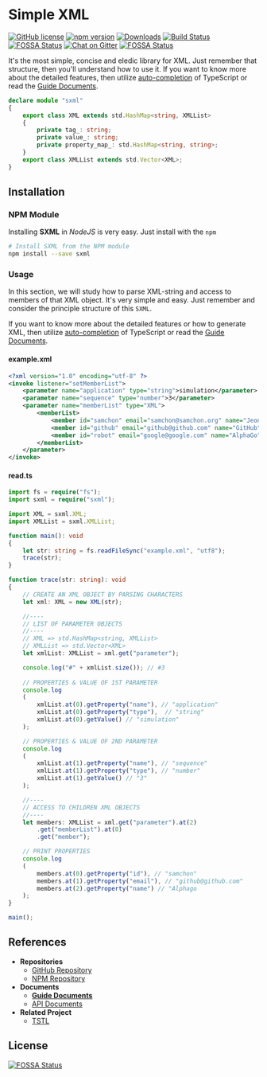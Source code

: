# Simple XML
[![GitHub license](https://img.shields.io/badge/license-MIT-blue.svg)](https://github.com/samchon/sxml/blob/master/LICENSE)
[![npm version](https://badge.fury.io/js/sxml.svg)](https://www.npmjs.com/package/sxml)
[![Downloads](https://img.shields.io/npm/dm/sxml.svg)](https://www.npmjs.com/package/sxml)
[![Build Status](https://github.com/samchon/sxml/workflows/build/badge.svg)](https://github.com/samchon/sxml/actions?query=workflow%3Abuild)
[![FOSSA Status](https://app.fossa.io/api/projects/git%2Bgithub.com%2Fsamchon%2Fsxml.svg?type=shield)](https://app.fossa.io/projects/git%2Bgithub.com%2Fsamchon%2Fsxml?ref=badge_shield)
[![Chat on Gitter](https://badges.gitter.im/samchon/sxml.svg)](https://gitter.im/samchon/sxml?utm_source=badge&utm_medium=badge&utm_campaign=pr-badge&utm_content=badge)
[![FOSSA Status](https://app.fossa.io/api/projects/git%2Bgithub.com%2Fsamchon%2Fsxml.svg?type=shield)](https://app.fossa.io/projects/git%2Bgithub.com%2Fsamchon%2Fsxml?ref=badge_shield)

It's the most simple, concise and eledic library for XML. Just remember that structure, then you'll understand how to use it. If you want to know more about the detailed features, then utilize <u>auto-completion</u> of TypeScript or read the [Guide Documents](https://github.com/samchon/sxml/wiki).

```typescript
declare module "sxml"
{
    export class XML extends std.HashMap<string, XMLList>
    {
        private tag_: string;
        private value_: string;
        private property_map_: std.HashMap<string, string>;
    }
    export class XMLList extends std.Vector<XML>;
}
```



## Installation
### NPM Module
Installing **SXML** in *NodeJS* is very easy. Just install with the `npm`

```bash
# Install SXML from the NPM module
npm install --save sxml
```

### Usage
In this section, we will study how to parse XML-string and access to members of that XML object. It's very simple and easy. Just remember and consider the principle structure of this `SXML`.

If you want to know more about the detailed features or how to generate XML, then utilize <u>auto-completion</u> of TypeScript or read the [Guide Documents](https://github.com/samchon/sxml/wiki).

#### example.xml
```xml
<?xml version="1.0" encoding="utf-8" ?>
<invoke listener="setMemberList">
    <parameter name="application" type="string">simulation</parameter>
    <parameter name="sequence" type="number">3</parameter>
    <parameter name="memberList" type="XML">
        <memberList>
            <member id="samchon" email="samchon@samchon.org" name="Jeongho Nam" />
            <member id="github" email="github@github.com" name="GitHub" />
            <member id="robot" email="google@google.com" name="AlphaGo" />
        </memberList>
    </parameter>
</invoke>
```

#### read.ts
```typescript
import fs = require("fs");
import sxml = require("sxml");

import XML = sxml.XML;
import XMLList = sxml.XMLList;

function main(): void
{
    let str: string = fs.readFileSync("example.xml", "utf8");
    trace(str);
}

function trace(str: string): void
{
    // CREATE AN XML OBJECT BY PARSING CHARACTERS
    let xml: XML = new XML(str);

    //----
    // LIST OF PARAMETER OBJECTS
    //----
    // XML => std.HashMap<string, XMLList>
    // XMLList => std.Vector<XML>
    let xmlList: XMLList = xml.get("parameter");

    console.log("#" + xmlList.size()); // #3
    
    // PROPERTIES & VALUE OF 1ST PARAMETER
    console.log
    (
        xmlList.at(0).getProperty("name"), // "application"
        xmlList.at(0).getProperty("type"),  // "string"
        xmlList.at(0).getValue() // "simulation"
    );

    // PROPERTIES & VALUE OF 2ND PARAMETER
    console.log
    (
        xmlList.at(1).getProperty("name"), // "sequence"
        xmlList.at(1).getProperty("type"), // "number"
        xmlList.at(1).getValue() // "3"
    );

    //----
    // ACCESS TO CHILDREN XML OBJECTS
    //----
    let members: XMLList = xml.get("parameter").at(2)
        .get("memberList").at(0)
        .get("member");

    // PRINT PROPERTIES
    console.log
    (
        members.at(0).getProperty("id"), // "samchon"
        members.at(1).getProperty("email"), // "github@github.com"
        members.at(2).getProperty("name") // "Alphago
    );
}

main();
```



## References
  - **Repositories**
    - [GitHub Repository](https://github.com/samchon/sxml)
    - [NPM Repository](https://www.npmjs.com/package/sxml)
  - **Documents**
    - [**Guide Documents**](https://github.com/samchon/sxml/wiki)
    - [API Documents](http://samchon.github.io/sxml/api)
  - **Related Project**
    - [TSTL](https://github.com/samchon/tstl)


## License
[![FOSSA Status](https://app.fossa.io/api/projects/git%2Bgithub.com%2Fsamchon%2Fsxml.svg?type=large)](https://app.fossa.io/projects/git%2Bgithub.com%2Fsamchon%2Fsxml?ref=badge_large)